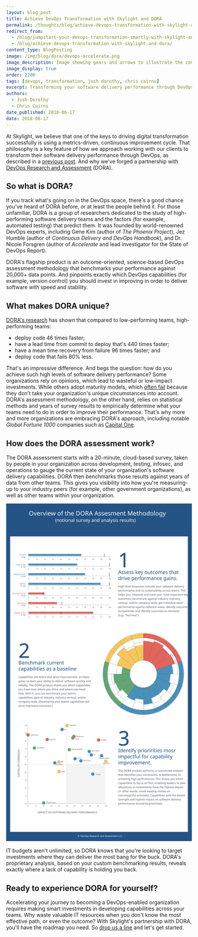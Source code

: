 ```yaml
---
layout: blog_post
title: Achieve DevOps Transformation with Skylight and DORA
permalink: /thoughts/blog/achieve-devops-transformation-with-skylight-and-dora/
redirect_from:
  - /blog/jumpstart-your-devops-transformation-smartly-with-skylight-and-dora/
  - /blog/achieve-devops-transformation-with-skylight-and-dora/
content_type: BlogPosting
image: /img/blog/dora/devops-accelerate.png
image_description: Image showing gears and arrows to illustrate the concept of DevOps transformation.
image_display: true
order: 2200
tags: [devops, transformation, josh dorothy, chris cairns]
excerpt: Transforming your software delivery performance through DevOps requires using a metrics-driven, continuous improvement cycle. Here's how you can do that smartly with Skylight and DORA.
authors:
  - Josh Dorothy
  - Chris Cairns
date_published: 2018-06-17
date: 2018-06-17
---
```


At Skylight, we believe that one of the keys to driving digital transformation successfully is using a metrics-driven, continuous improvement cycle. That philosophy is a key feature of how we approach working with our clients to transform their software delivery performance through DevOps, as described in a [previous post](/blog/our-winning-devops-transformation-consulting-proposal/). And why we've forged a partnership with [DevOps Research and Assessment](https://devops-research.com/) (DORA).

## So what is DORA?

If you track what's going on in the DevOps space, there's a good chance you've heard of DORA before, or at least the people behind it. For those unfamiliar, DORA is a group of researchers dedicated to the study of high-performing software delivery teams and the factors (for example, automated testing) that predict them. It was founded by world-renowned DevOps experts, including Gene Kim (author of *The Phoenix Project*), Jez Humble (author of *Continuous Delivery and DevOps Handbook*), and Dr. Nicole Forsgren (author of *Accelerate* and lead investigator for the State of DevOps Report).

DORA's flagship product is an outcome-oriented, science-based DevOps assessment methodology that benchmarks your performance against 20,000+ data points. And pinpoints exactly which DevOps capabilities (for example, version control) you should invest in improving in order to deliver software with speed and stability.

## What makes DORA unique?

[DORA's research](https://puppet.com/resources/whitepaper/state-of-devops-report) has shown that compared to low-performing teams, high-performing teams:

* deploy code 46 times faster;
* have a lead time from commit to deploy that's 440 times faster;
* have a mean time recovery from failure 96 times faster; and
* deploy code that fails 80% less.

That's an impressive difference. And begs the question: how do you achieve such high levels of software delivery performance? Some organizations rely on opinions, which lead to wasteful or low-impact investments. While others adopt maturity models, which [often fail](https://martinfowler.com/bliki/MaturityModel.html) because they don't take your organization's unique circumstances into account. DORA's assessment methodology, on the other hand, relies on statistical methods and years of survey results to empirically determine what your teams need to do in order to improve their performance. That's why more and more organizations are embracing DORA's approach, including notable *Global Fortune 1000* companies such as [Capital One](https://devops-research.com/assets/capital_one_case_study.pdf).

## How does the DORA assessment work?

The DORA assessment starts with a 20-minute, cloud-based survey, taken by people in your organization across development, testing, infosec, and operations to gauge the current state of your organization's software delivery capabilities. DORA then benchmarks those results against years of data from other teams. This gives you visibility into how you're measuring-up to your industry peers (for example, other government organizations), as well as other teams within your organization.

![Infographic outlining how the DORA assessment methodology works.](/img/blog/dora/dora-infographic.svg)

IT budgets aren't unlimited, so DORA knows that you're looking to target investments where they can deliver the most bang for the buck. DORA's proprietary analysis, based on your custom benchmarking results, reveals exactly where a lack of capability is holding you back.

## Ready to experience DORA for yourself?

Accelerating your journey to becoming a DevOps-enabled organization requires making smart investments in developing capabilities across your teams. Why waste valuable IT resources when you don't know the most effective path, or even the outcome? With Skylight's partnership with DORA, you'll have the roadmap you need. So [drop us a line](/connect/contact/) and let's get started.

